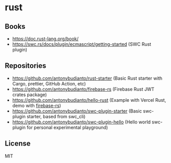 # rust

## Books

- https://doc.rust-lang.org/book/
- https://swc.rs/docs/plugin/ecmascript/getting-started (SWC Rust plugin)

## Repositories

- https://github.com/antonybudianto/rust-starter (Basic Rust starter with Cargo, prettier, GitHub Action, etc)
- https://github.com/antonybudianto/firebase-rs (Firebase Rust JWT crates package)
- https://github.com/antonybudianto/hello-rust (Example with Vercel Rust, demo with [firebase-rs](https://github.com/antonybudianto/firebase-rs))
- https://github.com/antonybudianto/swc-plugin-starter (Basic swc-plugin starter, based from swc_cli)
- https://github.com/antonybudianto/swc-plugin-hello (Hello world swc-plugin for personal experimental playground)

## License

MIT
